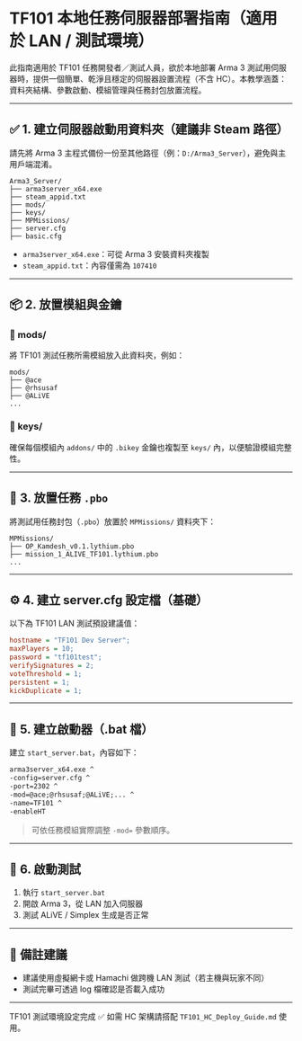 # TF101 本地任務伺服器部署指南（適用於 LAN / 測試環境）

此指南適用於 TF101 任務開發者／測試人員，欲於本地部署 Arma 3 測試用伺服器時，提供一個簡單、乾淨且穩定的伺服器設置流程（不含 HC）。本教學涵蓋：資料夾結構、參數啟動、模組管理與任務封包放置流程。

---

## ✅ 1. 建立伺服器啟動用資料夾（建議非 Steam 路徑）

請先將 Arma 3 主程式備份一份至其他路徑（例：`D:/Arma3_Server`），避免與主用戶端混淆。

```
Arma3_Server/
├── arma3server_x64.exe
├── steam_appid.txt
├── mods/
├── keys/
├── MPMissions/
├── server.cfg
├── basic.cfg
```

- `arma3server_x64.exe`：可從 Arma 3 安裝資料夾複製
- `steam_appid.txt`：內容僅需為 `107410`

---

## 📦 2. 放置模組與金鑰

### 🔸 mods/
將 TF101 測試任務所需模組放入此資料夾，例如：

```
mods/
├── @ace
├── @rhsusaf
├── @ALiVE
...
```

### 🔸 keys/
確保每個模組內 `addons/` 中的 `.bikey` 金鑰也複製至 `keys/` 內，以便驗證模組完整性。

---

## 🎯 3. 放置任務 `.pbo`

將測試用任務封包（`.pbo`）放置於 `MPMissions/` 資料夾下：

```
MPMissions/
├── OP_Kamdesh_v0.1.lythium.pbo
├── mission_1_ALIVE_TF101.lythium.pbo
...
```

---

## ⚙️ 4. 建立 server.cfg 設定檔（基礎）

以下為 TF101 LAN 測試預設建議值：

```cfg
hostname = "TF101 Dev Server";
maxPlayers = 10;
password = "tf101test";
verifySignatures = 2;
voteThreshold = 1;
persistent = 1;
kickDuplicate = 1;
```

---

## 🚀 5. 建立啟動器（.bat 檔）

建立 `start_server.bat`，內容如下：

```bat
arma3server_x64.exe ^
-config=server.cfg ^
-port=2302 ^
-mod=@ace;@rhsusaf;@ALiVE;... ^
-name=TF101 ^
-enableHT
```

> 可依任務模組實際調整 `-mod=` 參數順序。

---

## 🧪 6. 啟動測試

1. 執行 `start_server.bat`
2. 開啟 Arma 3，從 LAN 加入伺服器
3. 測試 ALiVE / Simplex 生成是否正常

---

## 📘 備註建議

- 建議使用虛擬網卡或 Hamachi 做跨機 LAN 測試（若主機與玩家不同）
- 測試完畢可透過 log 檔確認是否載入成功

---

TF101 測試環境設定完成 ✅
如需 HC 架構請搭配 `TF101_HC_Deploy_Guide.md` 使用。
